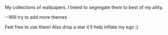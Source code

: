 My collections of wallpapers. I treied to segregate them to best of my aility. 

--Will try to add more themes

Feel free to use them! Also drop a star it'll help inflate my ego :)
